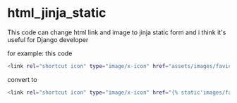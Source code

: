 # html_jinja_static
This code can change html link and image to jinja static form and i think it's useful for Django developer

for example: 
this code
```bash
<link rel="shortcut icon" type="image/x-icon" href="assets/images/favicon.png">
```

convert to
```bash
<link rel="shortcut icon" type="image/x-icon" href="{% static'images/favicon.png' %}">
```

